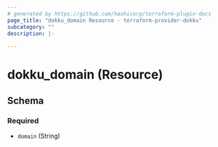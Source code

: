 ```yaml
---
# generated by https://github.com/hashicorp/terraform-plugin-docs
page_title: "dokku_domain Resource - terraform-provider-dokku"
subcategory: ""
description: |-
  
---
```


# dokku_domain (Resource)





<!-- schema generated by tfplugindocs -->
## Schema

### Required

- `domain` (String)


